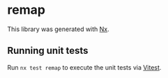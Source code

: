 # remap

This library was generated with [Nx](https://nx.dev).

## Running unit tests

Run `nx test remap` to execute the unit tests via [Vitest](https://vitest.dev/).
